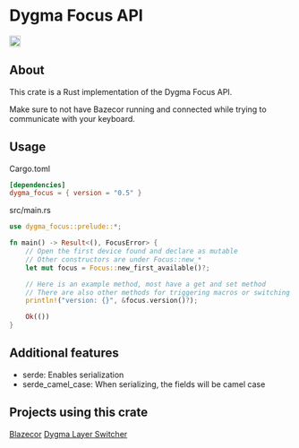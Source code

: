 # Dygma Focus API

[<img alt="crates.io" src="https://img.shields.io/crates/v/dygma_focus?style=for-the-badge&color=fc8d62&logo=rust" height="20">](https://crates.io/crates/dygma_focus)

## About

This crate is a Rust implementation of the Dygma Focus API.

Make sure to not have Bazecor running and connected while trying to communicate with your keyboard.

## Usage

Cargo.toml

```toml
[dependencies]
dygma_focus = { version = "0.5" }
```

src/main.rs

```rust
use dygma_focus::prelude::*;

fn main() -> Result<(), FocusError> {
    // Open the first device found and declare as mutable
    // Other constructors are under Focus::new_*
    let mut focus = Focus::new_first_available()?;

    // Here is an example method, most have a get and set method
    // There are also other methods for triggering macros or switching layers for example
    println!("version: {}", &focus.version()?);

    Ok(())
}
```

## Additional features

- serde: Enables serialization
- serde_camel_case: When serializing, the fields will be camel case

## Projects using this crate

[Blazecor](https://github.com/mbwilding/blazecor)
[Dygma Layer Switcher](https://github.com/mbwilding/dygma-layer-switcher)
